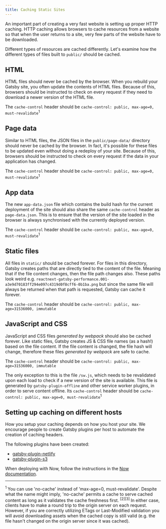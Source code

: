 ```yaml
---
title: Caching Static Sites
---
```


An important part of creating a very fast website is setting up proper HTTP caching. HTTP caching allows browsers to cache resources from a website so that when the user returns to a site, very few parts of the website have to be downloaded.

Different types of resources are cached differently. Let's examine how the different types of files built to `public/` should be cached.

## HTML

HTML files should never be cached by the browser. When you rebuild your Gatsby site, you often update the contents of HTML files. Because of this, browsers should be instructed to check on every request if they need to download a newer version of the HTML file.

The `cache-control` header should be `cache-control: public, max-age=0, must-revalidate`<sup>1</sup>

## Page data

Similar to HTML files, the JSON files in the `public/page-data/` directory should never be cached by the browser. In fact, it's possible for these files to be updated even without doing a redeploy of your site. Because of this, browsers should be instructed to check on every request if the data in your application has changed.

The `cache-control` header should be `cache-control: public, max-age=0, must-revalidate`<sup>1</sup>

## App data

The new `app-data.json` file which contains the build hash for the current deployment of the site should also share the same `cache-control` header as `page-data.json`. This is to ensure that the version of the site loaded in the browser is always synchronised with the currently deployed version.

The `cache-control` header should be `cache-control: public, max-age=0, must-revalidate`<sup>1</sup>

## Static files

All files in `static/` should be cached forever. For files in this directory, Gatsby creates paths that are directly tied to the content of the file. Meaning that if the file content changes, then the file path changes also. These paths look weird e.g. `reactnext-gatsby-performance.001-a3e9d70183ff294e097c4319d0f8cff6-0b1ba.png` but since the same file will always be returned when that path is requested, Gatsby can cache it forever.

The `cache-control` header should be `cache-control: public, max-age=31536000, immutable`

## JavaScript and CSS

JavaScript and CSS files _generated by webpack_ should also be cached forever. Like static files, Gatsby creates JS & CSS file names (as a hash!) based on the file content. If the file content is changed, the file hash will change, therefore these files _generated by webpack_ are safe to cache.

The `cache-control` header should be `cache-control: public, max-age=31536000, immutable`

The only exception to this is the file `/sw.js`, which needs to be revalidated upon each load to check if a new version of the site is available. This file is generated by `gatsby-plugin-offline` and other service worker plugins, in order to serve content offline. Its `cache-control` header should be `cache-control: public, max-age=0, must-revalidate`<sup>1</sup>

## Setting up caching on different hosts

How you setup your caching depends on how you host your site. We encourage people to create Gatsby plugins per host to automate the creation of caching headers.

The following plugins have been created:

- [gatsby-plugin-netlify](/packages/gatsby-plugin-netlify/)
- [gatsby-plugin-s3](https://github.com/jariz/gatsby-plugin-s3)

When deploying with Now, follow the instructions in the [Now documentation](https://zeit.co/guides/deploying-gatsby-with-now#bonus:-cache-your-gatsby-assets).

---

<sup>
  1
</sup> You can use 'no-cache' instead of 'max-age=0, must-revalidate'. Despite
what the name might imply, 'no-cache' permits a cache to serve cached content as
long as it validates the cache freshness first.
<sup>
  [2][3]
</sup> In either case, clients have to make a round trip to the origin
server on each request. However, if you are correctly utilizing ETags or Last-Modified
validation you will avoid downloading assets when the cached copy is still valid
(e.g. the file hasn't changed on the origin server since it was cached).

<!--lint disable no-unused-definitions -->

[2]: https://tools.ietf.org/html/rfc7234#section-5.2.2.1
[3]: https://developers.google.com/web/fundamentals/performance/optimizing-content-efficiency/http-caching#no-cache_and_no-store

<!--lint enable no-unused-definitions -->
